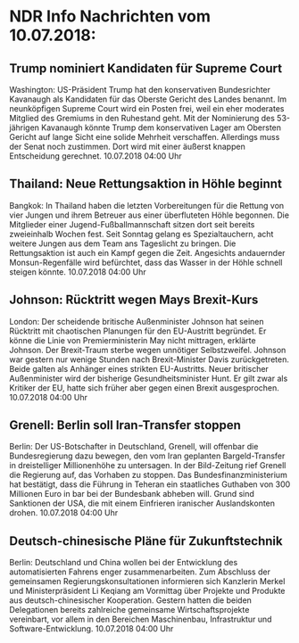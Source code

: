 # NDR Info Nachrichten vom 10.07.2018:


## Trump nominiert Kandidaten für Supreme Court
Washington: 	US-Präsident Trump hat den konservativen Bundesrichter Kavanaugh als Kandidaten für das Oberste Gericht des Landes benannt. Im neunköpfigen Supreme Court wird ein Posten frei, weil ein eher moderates Mitglied des Gremiums in den Ruhestand geht. Mit der Nominierung des 53-jährigen Kavanaugh könnte Trump dem konservativen Lager am Obersten Gericht auf lange Sicht eine solide Mehrheit  verschaffen. Allerdings muss der Senat noch zustimmen. Dort wird mit einer äußerst knappen Entscheidung gerechnet. 10.07.2018 04:00 Uhr 

## Thailand: Neue Rettungsaktion in Höhle beginnt
Bangkok: In Thailand haben die letzten Vorbereitungen für die Rettung von vier Jungen und ihrem Betreuer aus einer überfluteten Höhle begonnen. Die Mitglieder einer Jugend-Fußballmannschaft sitzen dort seit bereits zweieinhalb Wochen fest. Seit Sonntag gelang es Spezialtauchern, acht weitere Jungen aus dem Team ans Tageslicht zu bringen. Die Rettungsaktion ist auch ein Kampf gegen die Zeit. Angesichts andauernder Monsun-Regenfälle wird befürchtet, dass das Wasser in der Höhle schnell steigen könnte. 10.07.2018 04:00 Uhr 

## Johnson: Rücktritt wegen Mays Brexit-Kurs
London: Der scheidende britische Außenminister Johnson hat seinen Rücktritt mit chaotischen Planungen für den EU-Austritt begründet. Er könne die Linie von Premierministerin May nicht mittragen, erklärte Johnson. Der Brexit-Traum sterbe wegen unnötiger Selbstzweifel. Johnson war gestern nur wenige Stunden nach Brexit-Minister Davis zurückgetreten. Beide galten als Anhänger eines strikten EU-Austritts. Neuer britischer Außenminister wird der bisherige Gesundheitsminister Hunt. Er gilt zwar als Kritiker der EU, hatte sich früher aber gegen einen Brexit ausgesprochen. 10.07.2018 04:00 Uhr 

## Grenell: Berlin soll Iran-Transfer stoppen
Berlin: Der US-Botschafter in Deutschland, Grenell, will offenbar die Bundesregierung dazu bewegen, den vom Iran geplanten Bargeld-Transfer in dreistelliger Millionenhöhe zu untersagen. In der Bild-Zeitung rief Grenell die Regierung auf, das Vorhaben zu stoppen. Das Bundesfinanzministerium hat bestätigt, dass die Führung in Teheran ein staatliches Guthaben von 300 Millionen Euro in bar bei der Bundesbank abheben will. Grund sind Sanktionen der USA, die mit einem Einfrieren iranischer Auslandskonten drohen. 10.07.2018 04:00 Uhr 

## Deutsch-chinesische Pläne für Zukunftstechnik
Berlin: 	Deutschland und China wollen bei der Entwicklung des automatisierten Fahrens enger zusammenarbeiten. Zum Abschluss der gemeinsamen Regierungskonsultationen informieren sich Kanzlerin Merkel und Ministerpräsident Li Keqiang am Vormittag über Projekte und Produkte aus deutsch-chinesischer Kooperation. Gestern hatten die beiden Delegationen bereits zahlreiche gemeinsame Wirtschaftsprojekte vereinbart, vor allem in den Bereichen Maschinenbau, Infrastruktur und Software-Entwicklung. 10.07.2018 04:00 Uhr 

